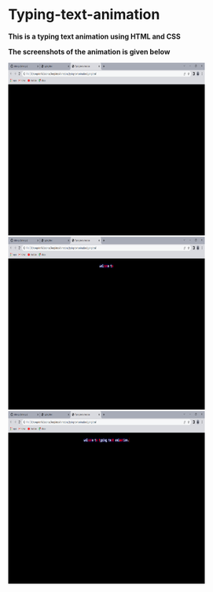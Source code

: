 # Typing-text-animation

**This is a typing text animation using HTML and CSS**

**The screenshots of the animation is given below**

<img src="img/type1.png" width=400 height=350>

<img src="img/type2.png" width=400 height=350>

<img src="img/type3.png" width=400 height=350>
